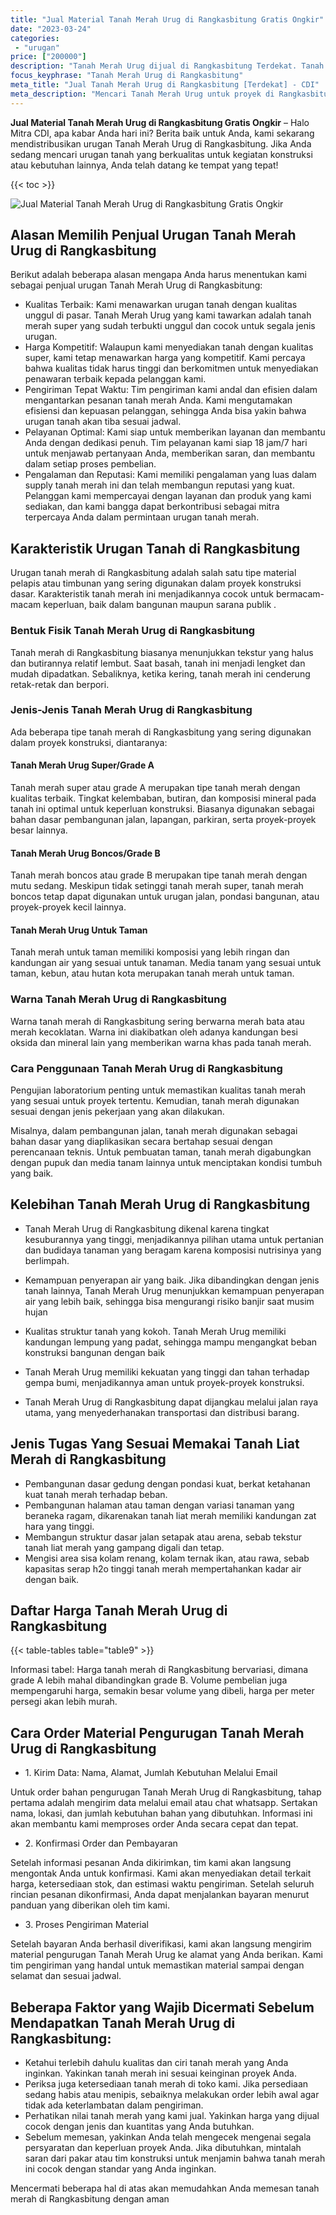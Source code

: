 ```yaml
---
title: "Jual Material Tanah Merah Urug di Rangkasbitung Gratis Ongkir"
date: "2023-03-24"
categories:
 - "urugan"
price: ["200000"]
description: "Tanah Merah Urug dijual di Rangkasbitung Terdekat. Tanah Merah Urug ini sering dipakai dalam proyek konstruksi sebagai material timbunan yang tahan lama dan tepat guna. Silakan hubungi kami untuk informasi lebih lanjut."
focus_keyphrase: "Tanah Merah Urug di Rangkasbitung"
meta_title: "Jual Tanah Merah Urug di Rangkasbitung [Terdekat] - CDI"
meta_description: "Mencari Tanah Merah Urug untuk proyek di Rangkasbitung? Kami menawarkan Tanah Merah Urug berkualitas untuk urugan lahan. Segera dapatkan penawaran terbaik."
---
```


**Jual Material Tanah Merah Urug di Rangkasbitung Gratis Ongkir** – Halo Mitra CDI, apa kabar Anda hari ini? Berita baik untuk Anda, kami sekarang mendistribusikan urugan Tanah Merah Urug di Rangkasbitung. Jika Anda sedang mencari urugan tanah yang berkualitas untuk kegiatan konstruksi atau kebutuhan lainnya, Anda telah datang ke tempat yang tepat!

{{< toc >}}

![Jual Material Tanah Merah Urug di Rangkasbitung Gratis Ongkir](/images/tanah/tanah-urug-06.jpg)

## Alasan Memilih Penjual Urugan Tanah Merah Urug di Rangkasbitung

Berikut adalah beberapa alasan mengapa Anda harus menentukan kami sebagai penjual urugan Tanah Merah Urug di Rangkasbitung:

*   Kualitas Terbaik: Kami menawarkan urugan tanah dengan kualitas unggul di pasar. Tanah Merah Urug yang kami tawarkan adalah tanah merah super yang sudah terbukti unggul dan cocok untuk segala jenis urugan.
*   Harga Kompetitif: Walaupun kami menyediakan tanah dengan kualitas super, kami tetap menawarkan harga yang kompetitif. Kami percaya bahwa kualitas tidak harus tinggi dan berkomitmen untuk menyediakan penawaran terbaik kepada pelanggan kami.
*   Pengiriman Tepat Waktu: Tim pengiriman kami andal dan efisien dalam mengantarkan pesanan tanah merah Anda. Kami mengutamakan efisiensi dan kepuasan pelanggan, sehingga Anda bisa yakin bahwa urugan tanah akan tiba sesuai jadwal.
*   Pelayanan Optimal: Kami siap untuk memberikan layanan dan membantu Anda dengan dedikasi penuh. Tim pelayanan kami siap 18 jam/7 hari untuk menjawab pertanyaan Anda, memberikan saran, dan membantu dalam setiap proses pembelian.
*   Pengalaman dan Reputasi: Kami memiliki pengalaman yang luas dalam supply tanah merah ini dan telah membangun reputasi yang kuat. Pelanggan kami mempercayai dengan layanan dan produk yang kami sediakan, dan kami bangga dapat berkontribusi sebagai mitra terpercaya Anda dalam permintaan urugan tanah merah.

## Karakteristik Urugan Tanah di Rangkasbitung

Urugan tanah merah di Rangkasbitung adalah salah satu tipe material pelapis atau timbunan yang sering digunakan dalam proyek konstruksi dasar. Karakteristik tanah merah ini menjadikannya cocok untuk bermacam-macam keperluan, baik dalam bangunan maupun sarana publik .

### Bentuk Fisik Tanah Merah Urug di Rangkasbitung

Tanah merah di Rangkasbitung biasanya menunjukkan tekstur yang halus dan butirannya relatif lembut. Saat basah, tanah ini menjadi lengket dan mudah dipadatkan. Sebaliknya, ketika kering, tanah merah ini cenderung retak-retak dan berpori.

### Jenis-Jenis Tanah Merah Urug di Rangkasbitung

Ada beberapa tipe tanah merah di Rangkasbitung yang sering digunakan dalam proyek konstruksi, diantaranya:

#### Tanah Merah Urug Super/Grade A

Tanah merah super atau grade A merupakan tipe tanah merah dengan kualitas terbaik. Tingkat kelembaban, butiran, dan komposisi mineral pada tanah ini optimal untuk keperluan konstruksi. Biasanya digunakan sebagai bahan dasar pembangunan jalan, lapangan, parkiran, serta proyek-proyek besar lainnya.

#### Tanah Merah Urug Boncos/Grade B

Tanah merah boncos atau grade B merupakan tipe tanah merah dengan mutu sedang. Meskipun tidak setinggi tanah merah super, tanah merah boncos tetap dapat digunakan untuk urugan jalan, pondasi bangunan, atau proyek-proyek kecil lainnya.

#### Tanah Merah Urug Untuk Taman

Tanah merah untuk taman memiliki komposisi yang lebih ringan dan kandungan air yang sesuai untuk tanaman. Media tanam yang sesuai untuk taman, kebun, atau hutan kota merupakan tanah merah untuk taman.

### Warna Tanah Merah Urug di Rangkasbitung

Warna tanah merah di Rangkasbitung sering berwarna merah bata atau merah kecoklatan. Warna ini diakibatkan oleh adanya kandungan besi oksida dan mineral lain yang memberikan warna khas pada tanah merah.

### Cara Penggunaan Tanah Merah Urug di Rangkasbitung

Pengujian laboratorium penting untuk memastikan kualitas tanah merah yang sesuai untuk proyek tertentu. Kemudian, tanah merah digunakan sesuai dengan jenis pekerjaan yang akan dilakukan.

Misalnya, dalam pembangunan jalan, tanah merah digunakan sebagai bahan dasar yang diaplikasikan secara bertahap sesuai dengan perencanaan teknis. Untuk pembuatan taman, tanah merah digabungkan dengan pupuk dan media tanam lainnya untuk menciptakan kondisi tumbuh yang baik.

## Kelebihan Tanah Merah Urug di Rangkasbitung

*   Tanah Merah Urug di Rangkasbitung dikenal karena tingkat kesuburannya yang tinggi, menjadikannya pilihan utama untuk pertanian dan budidaya tanaman yang beragam karena komposisi nutrisinya yang berlimpah.
*   Kemampuan penyerapan air yang baik. Jika dibandingkan dengan jenis tanah lainnya, Tanah Merah Urug menunjukkan kemampuan penyerapan air yang lebih baik, sehingga bisa mengurangi risiko banjir saat musim hujan

*   Kualitas struktur tanah yang kokoh. Tanah Merah Urug memiliki kandungan lempung yang padat, sehingga mampu mengangkat beban konstruksi bangunan dengan baik

*   Tanah Merah Urug memiliki kekuatan yang tinggi dan tahan terhadap gempa bumi, menjadikannya aman untuk proyek-proyek konstruksi.
*   Tanah Merah Urug di Rangkasbitung dapat dijangkau melalui jalan raya utama, yang menyederhanakan transportasi dan distribusi barang.

## Jenis Tugas Yang Sesuai Memakai Tanah Liat Merah di Rangkasbitung

*   Pembangunan dasar gedung dengan pondasi kuat, berkat ketahanan kuat tanah merah terhadap beban.
*   Pembangunan halaman atau taman dengan variasi tanaman yang beraneka ragam, dikarenakan tanah liat merah memiliki kandungan zat hara yang tinggi.
*   Membangun struktur dasar jalan setapak atau arena, sebab tekstur tanah liat merah yang gampang digali dan tetap.
*   Mengisi area sisa kolam renang, kolam ternak ikan, atau rawa, sebab kapasitas serap h2o tinggi tanah merah mempertahankan kadar air dengan baik.

## Daftar Harga Tanah Merah Urug di Rangkasbitung

{{< table-tables table="table9" >}}

Informasi tabel: Harga tanah merah di Rangkasbitung bervariasi, dimana grade A lebih mahal dibandingkan grade B. Volume pembelian juga mempengaruhi harga, semakin besar volume yang dibeli, harga per meter persegi akan lebih murah.

## Cara Order Material Pengurugan Tanah Merah Urug di Rangkasbitung

*   1\. Kirim Data: Nama, Alamat, Jumlah Kebutuhan Melalui Email

Untuk order bahan pengurugan Tanah Merah Urug di Rangkasbitung, tahap pertama adalah mengirim data melalui email atau chat whatsapp. Sertakan nama, lokasi, dan jumlah kebutuhan bahan yang dibutuhkan. Informasi ini akan membantu kami memproses order Anda secara cepat dan tepat.
*   2\. Konfirmasi Order dan Pembayaran

Setelah informasi pesanan Anda dikirimkan, tim kami akan langsung mengontak Anda untuk konfirmasi. Kami akan menyediakan detail terkait harga, ketersediaan stok, dan estimasi waktu pengiriman. Setelah seluruh rincian pesanan dikonfirmasi, Anda dapat menjalankan bayaran menurut panduan yang diberikan oleh tim kami.
*   3\. Proses Pengiriman Material

Setelah bayaran Anda berhasil diverifikasi, kami akan langsung mengirim material pengurugan Tanah Merah Urug ke alamat yang Anda berikan. Kami tim pengiriman yang handal untuk memastikan material sampai dengan selamat dan sesuai jadwal.

## Beberapa Faktor yang Wajib Dicermati Sebelum Mendapatkan Tanah Merah Urug di Rangkasbitung:

*   Ketahui terlebih dahulu kualitas dan ciri tanah merah yang Anda inginkan. Yakinkan tanah merah ini sesuai keinginan proyek Anda.
*   Periksa juga ketersediaan tanah merah di toko kami. Jika persediaan sedang habis atau menipis, sebaiknya melakukan order lebih awal agar tidak ada keterlambatan dalam pengiriman.
*   Perhatikan nilai tanah merah yang kami jual. Yakinkan harga yang dijual cocok dengan jenis dan kuantitas yang Anda butuhkan.
*   Sebelum memesan, yakinkan Anda telah mengecek mengenai segala persyaratan dan keperluan proyek Anda. Jika dibutuhkan, mintalah saran dari pakar atau tim konstruksi untuk menjamin bahwa tanah merah ini cocok dengan standar yang Anda inginkan.

Mencermati beberapa hal di atas akan memudahkan Anda memesan tanah merah di Rangkasbitung dengan aman